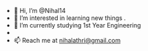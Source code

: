 - 👋 Hi, I’m @Nihal14
- 👀 I’m interested in learning new things .
- 🌱 I’m currently studying 1st Year Engineering
- 
- 📫 Reach me at nihalathri@gmail.com 
<!---
Nihal14/Nihal14 is a ✨ special ✨ repository because its `README.md` (this file) appears on your GitHub profile.
You can click the Preview link to take a look at your changes.
--->
